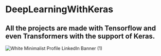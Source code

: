 # DeepLearningWithKeras
All the projects are made with Tensorflow and even Transformers with the support of Keras.
---
![White Minimalist Profile LinkedIn Banner (1)](https://github.com/user-attachments/assets/fc30bf8e-06b9-49bc-9f99-5e2baf965428)
